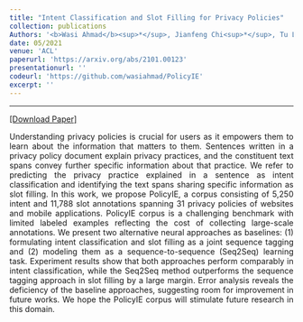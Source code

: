 ```yaml
---
title: "Intent Classification and Slot Filling for Privacy Policies"
collection: publications
Authors: '<b>Wasi Ahmad</b><sup>*</sup>, Jianfeng Chi<sup>*</sup>, Tu Le, Thomas Norton, Yuan Tian, and Kai-Wei Chang.'
date: 05/2021
venue: 'ACL'
paperurl: 'https://arxiv.org/abs/2101.00123'
presentationurl: ''
codeurl: 'https://github.com/wasiahmad/PolicyIE'
excerpt: ''
---
```

---
<a href='https://arxiv.org/pdf/2101.00123.pdf' target="_blank">[Download Paper]</a>

<p align="justify">
Understanding privacy policies is crucial for users as it empowers them to learn about the information that matters to them. Sentences written in a privacy 
policy document explain privacy practices, and the constituent text spans convey further specific information about that practice. We refer to predicting the
privacy practice explained in a sentence as intent classification and identifying the text spans sharing specific information as slot filling. In this work, we 
propose PolicyIE, a corpus consisting of 5,250 intent and 11,788 slot annotations spanning 31 privacy policies of websites and mobile applications. PolicyIE 
corpus is a challenging benchmark with limited labeled examples reflecting the cost of collecting large-scale annotations. We present two alternative neural 
approaches as baselines: (1) formulating intent classification and slot filling as a joint sequence tagging and (2) modeling them as a sequence-to-sequence 
(Seq2Seq) learning task. Experiment results show that both approaches perform comparably in intent classification, while the Seq2Seq method outperforms the 
sequence tagging approach in slot filling by a large margin. Error analysis reveals the deficiency of the baseline approaches, suggesting room for improvement 
in future works. We hope the PolicyIE corpus will stimulate future research in this domain.
</p>

